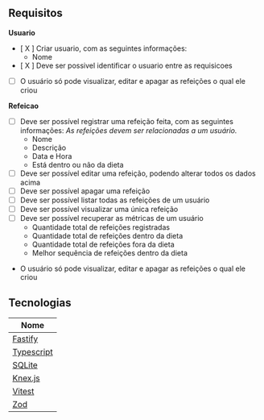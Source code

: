 ## Requisitos

**Usuario**

- [ X ] Criar usuario, com as seguintes informações:
  - Nome
- [ X ] Deve ser possivel identificar o usuario entre as requisicoes
- [ ] O usuário só pode visualizar, editar e apagar as refeições o qual ele criou

**Refeicao**

- [ ] Deve ser possível registrar uma refeição feita, com as seguintes informações:
      _As refeições devem ser relacionadas a um usuário._
  - Nome
  - Descrição
  - Data e Hora
  - Está dentro ou não da dieta
- [ ] Deve ser possível editar uma refeição, podendo alterar todos os dados acima
- [ ] Deve ser possível apagar uma refeição
- [ ] Deve ser possível listar todas as refeições de um usuário
- [ ] Deve ser possível visualizar uma única refeição
- [ ] Deve ser possível recuperar as métricas de um usuário
  - Quantidade total de refeições registradas
  - Quantidade total de refeições dentro da dieta
  - Quantidade total de refeições fora da dieta
  - Melhor sequência de refeições dentro da dieta
- O usuário só pode visualizar, editar e apagar as refeições o qual ele criou

## Tecnologias

| Nome                                           |
| ---------------------------------------------- |
| [Fastify](https://fastify.dev/)                |
| [Typescript](https://www.typescriptlang.org/)  |
| [SQLite](https://www.npmjs.com/package/sqlite) |
| [Knex.js](https://knexjs.org/)                 |
| [Vitest](https://vitest.dev/)                  |
| [Zod](https://zod.dev/)                        |

